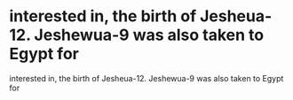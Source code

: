 # interested in, the birth of Jesheua-12. Jeshewua-9 was also taken to Egypt for

interested in, the birth of Jesheua-12. Jeshewua-9 was also taken to Egypt for